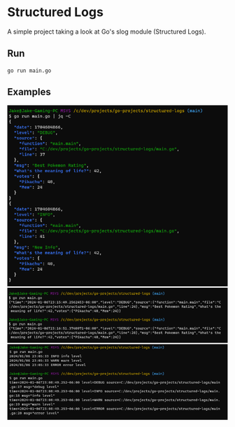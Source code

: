 # Structured Logs
A simple project taking a look at Go's slog module (Structured Logs).

## Run
```shell
go run main.go
```

## Examples
![img.png](examples/img.png)
![img_1.png](examples/img_1.png)
![img_2.png](examples/img_2.png)